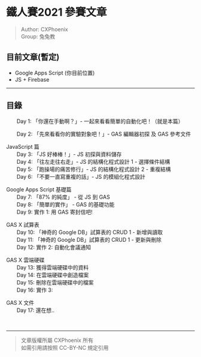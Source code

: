 # 鐵人賽2021 參賽文章

> Author: CXPhoenix\
> Group: 兔兔教

## 目前文章(暫定)
* Google Apps Script (你目前位置)
* JS + Firebase

---

## **目錄**

&emsp;&emsp;Day 1: 「你還在手動啊？」- 一起來看看簡單的自動化吧！（就是本篇）

&emsp;&emsp;Day 2: 「先來看看你的實驗對象吧！」- GAS 編輯器初探 及 GAS 參考文件

JavaScript 篇\
&emsp;&emsp;Day 3: 「JS 好棒棒！」- JS 初探與資料儲存\
&emsp;&emsp;Day 4: 「往左走往右走」- JS 的結構化程式設計 1 - 選擇條件結構\
&emsp;&emsp;Day 5: 「跑操場的痛苦修行」- JS 的結構化程式設計 2 - 重複結構\
&emsp;&emsp;Day 6: 「不要一直寫重複的話」- JS 的模組化程式設計

Google Apps Script 基礎篇\
&emsp;&emsp;Day 7: 「87% 的純度」 - 從 JS 到 GAS\
&emsp;&emsp;Day 8: 「簡單的實作」 - GAS 的基礎功能\
&emsp;&emsp;Day 9: 實作 1: 用 GAS 寄封信吧!

GAS X 試算表\
&emsp;&emsp;Day 10: 「神奇的 Google DB」試算表的 CRUD 1 - 新增與讀取\
&emsp;&emsp;Day 11: 「神奇的 Google DB」試算表的 CRUD 1 - 更新與刪除\
&emsp;&emsp;Day 12: 實作 2: 自動化會議通知

GAS X 雲端硬碟\
&emsp;&emsp;Day 13: 獲得雲端硬碟中的資料\
&emsp;&emsp;Day 14: 在雲端硬碟中創造檔案\
&emsp;&emsp;Day 15: 刪除在雲端硬碟中的檔案\
&emsp;&emsp;Day 16: 實作 3: 

GAS X 文件\
&emsp;&emsp;Day 17: 還在想..

<br>

---


> 文章版權所屬 CXPhoenix 所有\
> 如需引用請按照 CC-BY-NC 規定引用


